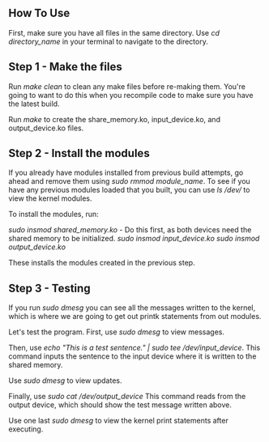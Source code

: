 ## How To Use
First, make sure you have all files in the same directory.
Use *cd directory_name* in your terminal to navigate to the directory.

## Step 1 - Make the files

Run *make clean* to clean any make files before re-making them. You're going to want to do this when you recompile code to make sure you have the latest build.

Run *make* to create the share_memory.ko, input_device.ko, and output_device.ko files.

## Step 2 - Install the modules

If you already have modules installed from previous build attempts, go ahead and remove them using *sudo rmmod module_name*.
To see if you have any previous modules loaded that you built, you can use *ls /dev/* to view the kernel modules.

To install the modules, run:

*sudo insmod shared_memory.ko* - Do this first, as both devices need the shared memory to be initialized.
*sudo insmod input_device.ko*
*sudo insmod output_device.ko*

These installs the modules created in the previous step.

## Step 3 - Testing

If you run *sudo dmesg* you can see all the messages written to the kernel, which is where we are going to get out printk statements from out modules.

Let's test the program. First, use *sudo dmesg* to view messages.

Then, use *echo "This is a test sentence." | sudo tee /dev/input_device*. This command inputs the sentence to the input device where it is written to the shared memory.

Use *sudo dmesg* to view updates.

Finally, use *sudo cat /dev/output_device* This command reads from the output device, which should show the test message written above.

Use one last *sudo dmesg* to view the kernel print statements after executing.
